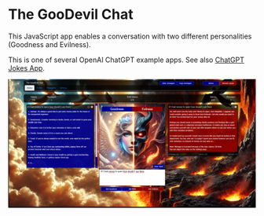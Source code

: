 # The GooDevil Chat
This JavaScript app enables a conversation with two different personalities (Goodness and Evilness).

This is one of several OpenAI ChatGPT example apps. See also [ChatGPT Jokes App](https://github.com/RonniKahalani/chatgpt-jokes).

![hgjhg](/doc/thumb-demo-end.png)